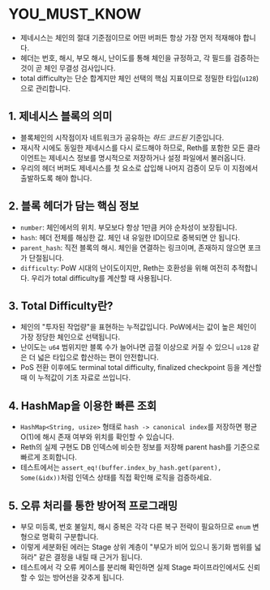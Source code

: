 # YOU_MUST_KNOW

- 제네시스는 체인의 절대 기준점이므로 어떤 버퍼든 항상 가장 먼저 적재해야 합니다.
- 헤더는 번호, 해시, 부모 해시, 난이도를 통해 체인을 규정하고, 각 필드를 검증하는 것이 곧 체인 무결성 검사입니다.
- total difficulty는 단순 합계지만 체인 선택의 핵심 지표이므로 정밀한 타입(`u128`)으로 관리합니다.

## 1. 제네시스 블록의 의미
- 블록체인의 시작점이자 네트워크가 공유하는 *하드 코드된* 기준입니다.
- 재시작 시에도 동일한 제네시스를 다시 로드해야 하므로, Reth를 포함한 모든 클라이언트는 제네시스 정보를 명시적으로 저장하거나 설정 파일에서 불러옵니다.
- 우리의 헤더 버퍼도 제네시스를 첫 요소로 삽입해 나머지 검증이 모두 이 지점에서 출발하도록 해야 합니다.

## 2. 블록 헤더가 담는 핵심 정보
- `number`: 체인에서의 위치. 부모보다 항상 1만큼 커야 순차성이 보장됩니다.
- `hash`: 헤더 전체를 해싱한 값. 체인 내 유일한 ID이므로 중복되면 안 됩니다.
- `parent_hash`: 직전 블록의 해시. 체인을 연결하는 링크이며, 존재하지 않으면 포크가 단절됩니다.
- `difficulty`: PoW 시대의 난이도이지만, Reth는 호환성을 위해 여전히 추적합니다. 우리가 total difficulty를 계산할 때 사용됩니다.

## 3. Total Difficulty란?
- 체인의 "투자된 작업량"을 표현하는 누적값입니다. PoW에서는 값이 높은 체인이 가장 정당한 체인으로 선택됩니다.
- 난이도는 `u64` 범위지만 블록 수가 늘어나면 곱절 이상으로 커질 수 있으니 `u128` 같은 더 넓은 타입으로 합산하는 편이 안전합니다.
- PoS 전환 이후에도 terminal total difficulty, finalized checkpoint 등을 계산할 때 이 누적값이 기초 자료로 쓰입니다.

## 4. HashMap을 이용한 빠른 조회
- `HashMap<String, usize>` 형태로 `hash -> canonical index`를 저장하면 평균 O(1)에 해시 존재 여부와 위치를 확인할 수 있습니다.
- Reth의 실제 구현도 DB 인덱스에 비슷한 정보를 저장해 parent hash를 기준으로 빠르게 조회합니다.
- 테스트에서는 `assert_eq!(buffer.index_by_hash.get(parent), Some(&idx))`처럼 인덱스 상태를 직접 확인해 로직을 검증하세요.

## 5. 오류 처리를 통한 방어적 프로그래밍
- 부모 미등록, 번호 불일치, 해시 중복은 각각 다른 복구 전략이 필요하므로 `enum` 변형으로 명확히 구분합니다.
- 이렇게 세분화된 에러는 Stage 상위 계층이 "부모가 비어 있으니 동기화 범위를 넓혀라" 같은 결정을 내릴 때 근거가 됩니다.
- 테스트에서 각 오류 케이스를 분리해 확인하면 실제 Stage 파이프라인에서도 신뢰할 수 있는 방어선을 갖추게 됩니다.
